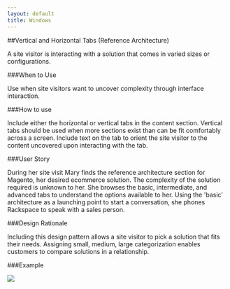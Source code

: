 ```yaml
---
layout: default
title: Windows
---
```


##Vertical and Horizontal Tabs (Reference Architecture)

A site visitor is interacting with a solution that comes in varied sizes or configurations.

###When to Use

Use when site visitors want to uncover complexity through interface interaction.

###How to use

Include either the horizontal or vertical tabs in the content section. Vertical tabs should be used when more sections exist than can be fit comfortably across a screen. Include text on the tab to orient the site visitor to the content uncovered upon interacting with the tab.

###User Story

During her site visit Mary finds the reference architecture section for Magento, her desired ecommerce solution. The complexity of the solution required is unknown to her. She browses the basic, intermediate, and advanced tabs to understand the options available to her. Using the 'basic' architecture as a launching point to start a conversation, she phones Rackspace to speak with a sales person.

###Design Rationale

Including this design pattern allows a site visitor to pick a solution that fits their needs. Assigning small, medium, large categorization enables customers to compare solutions in a relationship.

###Example

<img src="http://e6e61b233bcecd895fdb-74f5ac90bad95964d53ac3322f7d0dec.r76.cf1.rackcdn.com/reference_architecture_tabs.png">